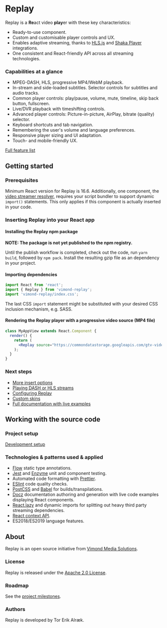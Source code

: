# Replay

Replay is a **Re**act video **play**er with these key characteristics:
 
* Ready-to-use component.
* Custom and customisable player controls and UX.
* Enables adaptive streaming, thanks to [HLS.js](https://github.com/video-dev/hls.js) and [Shaka Player](https://github.com/google/shaka-player) integrations.
* One consistent and React-friendly API across all streaming technologies.

### Capabilities at a glance

* MPEG-DASH, HLS, progressive MP4/WebM playback.
* In-stream and side-loaded subtitles. Selector controls for subtitles and audio tracks.
* Common player controls: play/pause, volume, mute, timeline, skip back button, fullscreen.
* Live/DVR playback with timeshifting controls.
* Advanced player controls: Picture-in-picture, AirPlay, bitrate (quality) selector.
* Keyboard shortcuts and tab navigation.
* Remembering the user's volume and language preferences.
* Responsive player sizing and UI adaptation.
* Touch- and mobile-friendly UX.

[Full feature list](https://vimond.github.io/replay/#/#features-list)

## Getting started

### Prerequisites

Minimum React version for Replay is 16.6. Additionally, one component, the [video streamer resolver](/advanced-playback/adaptive-streaming#enabling-playback-for-multiple-streaming-technologies-based-on-stream-technology-resolution), requires your script bundler to support dynamic `import()` statements. This only applies if this component is actually inserted in your code.

### Inserting Replay into your React app

#### Installing the Replay npm package

**NOTE: The package is not yet published to the npm registry.**

Until the publish workflow is completed, check out the code, run `yarn build`, followed by `npm pack`. Install the resulting gzip file as an dependency in your project.

#### Importing dependencies

```javascript
import React from 'react';
import { Replay } from 'vimond-replay';
import 'vimond-replay/index.css';
```

The last CSS `import` statement might be substituted with your desired CSS inclusion mechanism, e.g. SASS.

#### Rendering the Replay player with a progressive video source (MP4 file)

```jsx
class MyAppView extends React.Component {
  render() {
    return (
      <Replay source="https://commondatastorage.googleapis.com/gtv-videos-bucket/sample/BigBuckBunny.mp4"/>
    );
  }
}
```

### Next steps

* [More insert options](https://vimond.github.io/replay/#/advanced-playback/adaptive-streaming)
* [Playing DASH or HLS streams](https://vimond.github.io/replay/#/advanced-playback/adaptive-streaming)
* [Configuring Replay](https://vimond.github.io/replay/#/custom-replay/configuration)
* [Custom skins](https://vimond.github.io/replay/#/custom-replay/skins-styles)
* [Full documentation with live examples](https://vimond.github.io/replay/)

## Working with the source code

### Project setup

[Development setup](https://vimond.github.io/replay/)

### Technologies & patterns used & applied

* [Flow](https://flow.org) static type annotations.
* [Jest](https://jestjs.io/) and [Enzyme](https://airbnb.io/enzyme/) unit and component testing.
* Automated code formatting with [Prettier](https://prettier.io/).
* [ESlint](https://eslint.org/) code quality checks.
* [PostCSS](https://postcss.org/) and [Babel](https://babeljs.io/) for builds/transpilations.
* [Docz](https://docz.site) documentation authoring and generation with live code examples displaying React components.
* [React.lazy](https://reactjs.org/blog/2018/10/23/react-v-16-6.html) and dynamic imports for splitting out heavy third party streaming dependencies.
* [React context API](https://reactjs.org/docs/context.html).
* ES2018/ES2019 language features.

## About

Replay is an open source initiative from [Vimond Media Solutions](https://vimond.com).

### License

Replay is released under the [Apache 2.0 License](https://github.com/vimond/replay/blob/master/LICENSE).

### Roadmap

See the [project milestones](https://github.com/vimond/replay/milestones).

### Authors

Replay is developed by Tor Erik Alræk.


